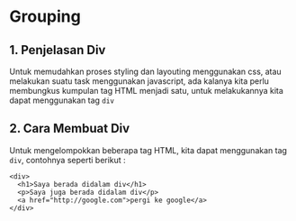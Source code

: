 # Grouping

## 1. Penjelasan Div

Untuk memudahkan proses styling dan layouting menggunakan css, atau melakukan suatu task menggunakan javascript, ada kalanya kita perlu membungkus kumpulan tag HTML menjadi satu, untuk melakukannya kita dapat menggunakan tag `div`

## 2. Cara Membuat Div

Untuk mengelompokkan beberapa tag HTML, kita dapat menggunakan tag `div`, contohnya seperti berikut :

```markup
<div>
  <h1>Saya berada didalam div</h1>
  <p>Saya juga berada didalam div</p>
  <a href="http://google.com">pergi ke google</a>
</div>
```

